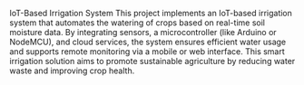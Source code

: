IoT-Based Irrigation System
This project implements an IoT-based irrigation system that automates the watering of crops based on real-time soil moisture data. 
By integrating sensors, a microcontroller (like Arduino or NodeMCU), and cloud services, the system ensures efficient water usage and supports remote monitoring via a mobile or web interface. 
This smart irrigation solution aims to promote sustainable agriculture by reducing water waste and improving crop health.
